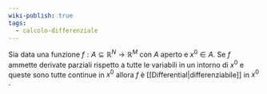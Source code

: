 ```yaml
---
wiki-publish: true
tags:
  - calcolo-differenziale
---
```

Sia data una funzione $f: A ⊆ \mathbb{R}^N → \mathbb{R}^M$ con $A$ aperto e $x^0 ∈ A$. Se $f$ ammette derivate parziali rispetto a tutte le variabili in un intorno di $x^0$ e queste sono tutte continue in $x^0$ allora $f$ è [[Differential|differenziabile]] in $x^0$ .